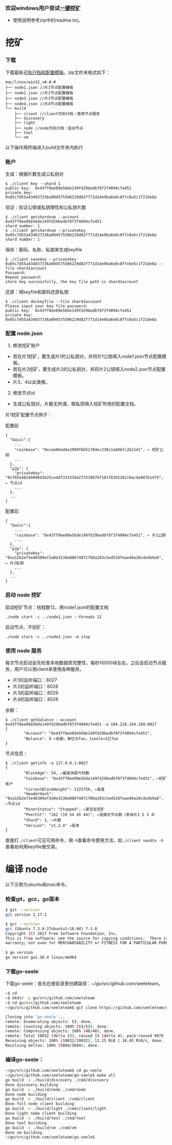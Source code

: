 ### 欢迎windows用户尝试[一键挖矿](https://github.com/seeleteam/seele-one-click-mining/releases/latest)
- 使用说明参考zip中的readme.txt。

# 挖矿

### 下载

下载最新[可执行档和配置模板](https://github.com/seeleteam/go-seele/releases/latest)。zip文件夹格式如下：

```
mac/linux/win32_v#.#.#
├── node1.json //片1节点配置模板
├── node2.json //片2节点配置模板
├── node3.json //片3节点配置模板
├── node4.json //片4节点配置模板
└── build 
    ├── client //client可执行档：使用节点服务
    ├── discovery
    ├── light
    ├── node //node可执行档：启动节点
    ├── tool
    └── vm
```

以下操作用终端进入build文件夹内执行

### 账户

生成：根据片数生成公私钥对

```
$ ./client key --shard 1
public key:  0x43ff8ee89e56de149fd29bedbf8f3f4094cfe451
private key: 0x85c7d55a434037336a094575506229d82f771d14e9ba6e8c8ffc6e5c1f21de8a
```

验证：验证公钥或私钥理性和公私钥片数

```
$ ./client getshardnum --account 0x43ff8ee89e56de149fd29bedbf8f3f4094cfe451
shard number: 1
$ ./client getshardnum --privatekey 0x85c7d55a434037336a094575506229d82f771d14e9ba6e8c8ffc6e5c1f21de8a
shard number: 1
```

保存：密码、名称、私钥来生成keyfile

```
$ ./client savekey --privatekey 0x85c7d55a434037336a094575506229d82f771d14e9ba6e8c8ffc6e5c1f21de8a --file shard1account
Password:
Repeat password:
store key successfully, the key file path is shard1account
```

还原：用keyfile和密码还原私钥

```
$ ./client deckeyfile --file shard1account
Please input your key file password:
public key:  0x43ff8ee89e56de149fd29bedbf8f3f4094cfe451
private key: 0x85c7d55a434037336a094575506229d82f771d14e9ba6e8c8ffc6e5c1f21de8a
```

### 配置 node.json

1. 修改挖矿账户
  - 若在片1挖矿，要生成片1的公私钥对，并将片1公钥填入node1.json节点配置模板。
  - 若在片2挖矿，要生成片2的公私钥对，并将片2公钥填入node2.json节点配置模板。
  - 片3、4以此类推。
2. 修改节点id
  - 生成公私钥对，片数无所谓，取私钥填入挖矿所用的配置文档。

片1挖矿配置节点例子：

配置前

```
{
  "basic":{
    ...
    "coinbase": "0xcee66ad4a1909f6b5170dec230c1a69bfc2b21d1", ← 挖矿公钥
    ...
  },
  "p2p": {
    "privateKey": "0xf65e40c6809643b25ce4df33153da2f3338876f181f83d2281c6ac4a987b1479", ← 节点id
    ...
  },
  ...
}
```

配置后

```
{
  "basic":{
    ...
    "coinbase": "0x43ff8ee89e56de149fd29bedbf8f3f4094cfe451", ← 片1公钥
    ...
  },
  "p2p": {
    "privateKey": "0xa12b2ef3e40389ef2e0e3130a88674071760a283c5ed53dfeae40a10cdedb9a8", ← 片2私钥
    ...
  },
  ...
}
```

### 启动 node 挖矿

启动挖矿节点：线程数12，用node1.json的配置文档

```
./node start -c ../node1.json --threads 12
```

启动节点、不挖矿：

```
./node start -c ../node1.json -m stop
```

### 使用 node 服务

每次节点启动会先检查本地数据库完整性，每秒10000块左右。之后会启动节点服务，用户可以用client来使用各种服务。
  - 片1的监听端口：8027
  - 片2的监听端口：8028
  - 片3的监听端口：8029
  - 片4的监听端口：8026
  
余额：

```
$ ./client getbalance --account 0x43ff8ee89e56de149fd29bedbf8f3f4094cfe451 -a 104.218.164.169:8027
{
        "Account": "0x43ff8ee89e56de149fd29bedbf8f3f4094cfe451",
        "Balance": 0 ←余额，单位为fan，1seele=1亿fan
}
```

节点信息：

```
$ ./client getinfo -a 127.0.0.1:8027
{
        "BlockAge": 54, ←最高块距今秒数
        "Coinbase": "0x43ff8ee89e56de149fd29bedbf8f3f4094cfe451", ←挖矿账户
        "CurrentBlockHeight": 1225756, ←高度
        "HeaderHash": "0xa12b2ef3e40389ef2e0e3130a88674071760a283c5ed53dfeae40a10cdedb9a8", ←节点id
        "MinerStatus": "Stopped", ←是否在挖矿
        "PeerCnt": "162 (19 54 45 44)", ←连接总节点数（来自片1 2 3 4）
        "Shard": 1, ←片数
        "Version": "v1.2.4" ←版本
}

```

直接打`./client`可见可用命令，用`-h`查看命令使用方法，如`./client sendtx -h`查看如何用keyfile做交易。

# 编译 node

以下示例为ubuntu和mac命令，

### 检查git，gcc，go版本

```bash
$ git --version
git version 2.17.1

$ gcc --version
gcc (Ubuntu 7.3.0-27ubuntu1~18.04) 7.3.0
Copyright (C) 2017 Free Software Foundation, Inc.
This is free software; see the source for copying conditions.  There is NO
warranty; not even for MERCHANTABILITY or FITNESS FOR A PARTICULAR PURPOSE.
​
$ go version
go version go1.10.4 linux/amd64
```

### 下载go-seele
 下载go-seele：首先在根目录里创建路径：~/go/src/github.com/seeleteam。

```bash
~$ cd
~$ mkdir -p go/src/github.com/seeleteam
~$ cd go/src/github.com/seeleteam
~/go/src/github.com/seeleteam$ git clone https://github.com/seeleteam/go-seele.git

Cloning into 'go-seele'...
remote: Enumerating objects: 53, done.
remote: Counting objects: 100% (53/53), done.
remote: Compressing objects: 100% (48/48), done.
remote: Total 10032 (delta 13), reused 15 (delta 4), pack-reused 9979
Receiving objects: 100% (10032/10032), 12.25 MiB | 18.45 MiB/s, done.
Resolving deltas: 100% (5804/5804), done.

```

### 编译go-seele：

```bash
~/go/src/github.com/seeleteam$ cd go-seele
~/go/src/github.com/seeleteam/go-seele$ make all
go build -o ./build/discovery ./cmd/discovery
Done discovery building
go build -o ./build/node ./cmd/node 
Done node building
go build -o ./build/client ./cmd/client
Done full node client building
go build -o ./build/light ./cmd/client/light
Done light node client building
go build -o ./build/tool ./cmd/tool
Done tool building
go build -o ./build/vm ./cmd/vm
Done vm building
~/go/src/github.com/seeleteam/go-seele$
```